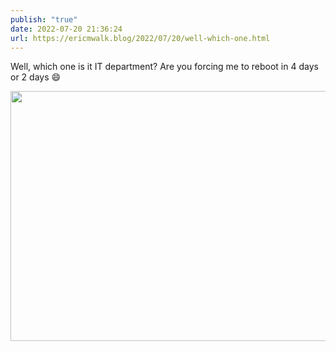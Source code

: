 ```yaml
---
publish: "true"
date: 2022-07-20 21:36:24
url: https://ericmwalk.blog/2022/07/20/well-which-one.html
---
```

Well, which one is it IT department? Are you forcing me to reboot in 4 days or 2 days 😄

<img src="uploads/2022/918b3e5db9.png" width="600" height="400" alt="" />